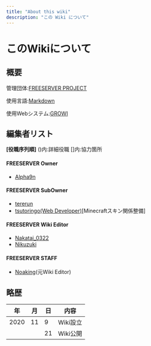 ```yaml
---
title: "About this wiki"
description: "この Wiki について"
---
```


# このWikiについて
## 概要
管理団体:[FREESERVER PROJECT](about-project)

使用言語:[Markdown](https://ja.wikipedia.org/wiki/Markdown)

使用Webシステム:[GROWI](https://github.com/weseek/growi)

## 編集者リスト
**[役職序列順]** ()内:詳細役職 []内:協力箇所
#### FREESERVER Owner
- [Alpha9n](user/alphakun)
#### FREESERVER SubOwner
- [tererun](user/tererun)
- [tsutoringo(Web Developer)](user/tsutoringo)[Minecraftスキン関係整備]
#### FREESERVER Wiki Editor
- [Nakatai_0322](user/Nakatai_0322)
- [Nikuzuki](user/nikuzuki)
#### FREESERVER STAFF
- [Noaking](user/noaking)(元Wiki Editor)
## 略歴
| 年  | 月  | 日  | 内容 |
| --- | --- | --- | ---- |
|   2020  |  11   | 9    |   Wiki設立   |
|     ||    21   |  Wiki公開  |